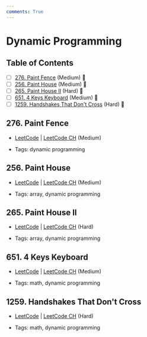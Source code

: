 ```yaml
---
comments: True
---
```


# Dynamic Programming

## Table of Contents

- [ ] [276. Paint Fence](https://leetcode.cn/problems/paint-fence/) (Medium) 👑
- [ ] [256. Paint House](https://leetcode.cn/problems/paint-house/) (Medium) 👑
- [ ] [265. Paint House II](https://leetcode.cn/problems/paint-house-ii/) (Hard) 👑
- [ ] [651. 4 Keys Keyboard](https://leetcode.cn/problems/4-keys-keyboard/) (Medium) 👑
- [ ] [1259. Handshakes That Don't Cross](https://leetcode.cn/problems/handshakes-that-dont-cross/) (Hard) 👑

## 276. Paint Fence

-   [LeetCode](https://leetcode.com/problems/paint-fence/) | [LeetCode CH](https://leetcode.cn/problems/paint-fence/) (Medium)

-   Tags: dynamic programming


## 256. Paint House

-   [LeetCode](https://leetcode.com/problems/paint-house/) | [LeetCode CH](https://leetcode.cn/problems/paint-house/) (Medium)

-   Tags: array, dynamic programming


## 265. Paint House II

-   [LeetCode](https://leetcode.com/problems/paint-house-ii/) | [LeetCode CH](https://leetcode.cn/problems/paint-house-ii/) (Hard)

-   Tags: array, dynamic programming


## 651. 4 Keys Keyboard

-   [LeetCode](https://leetcode.com/problems/4-keys-keyboard/) | [LeetCode CH](https://leetcode.cn/problems/4-keys-keyboard/) (Medium)

-   Tags: math, dynamic programming


## 1259. Handshakes That Don't Cross

-   [LeetCode](https://leetcode.com/problems/handshakes-that-dont-cross/) | [LeetCode CH](https://leetcode.cn/problems/handshakes-that-dont-cross/) (Hard)

-   Tags: math, dynamic programming
